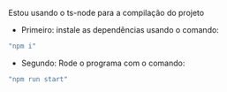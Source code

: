 Estou usando o ts-node para a compilação do projeto

- Primeiro: instale as dependências usando o comando:
```bash
"npm i"
```

- Segundo: Rode o programa com o comando:
```bash
"npm run start"
```
